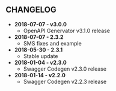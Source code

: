 CHANGELOG
---------
- **2018-07-07 - v3.0.0**
  - OpenAPI Genervator v3.1.0 release
- **2018-07-07 - 2.3.2**
  - SMS fixes and example
- **2018-05-30 - 2.3.1**
  - Stable update
- **2018-01-04 - v2.3.0**
  - Swagger Codegen v2.3.0 release
- **2018-01-14 - v2.2.0**
  - Swagger Codegen v2.2.3 release